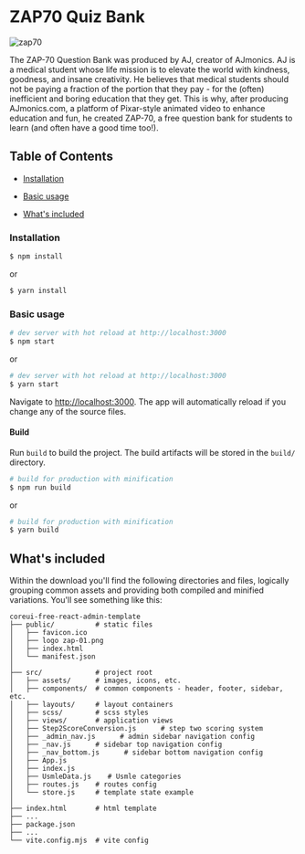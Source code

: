 # ZAP70 Quiz Bank

![zap70](https://github.com/user-attachments/assets/2ce8b75b-7968-4133-8f6c-3a6d53c9a937)

The ZAP-70 Question Bank was produced by AJ, creator of AJmonics. AJ is a medical student whose life mission is to elevate the world with kindness, goodness, and insane creativity. He believes that medical students should not be paying a fraction of the portion that they pay - for the (often) inefficient and boring education that they get. This is why, after producing AJmonics.com, a platform of Pixar-style animated video to enhance education and fun, he created ZAP-70, a free question bank for students to learn (and often have a good time too!).


## Table of Contents

- [Installation](#installation)

- [Basic usage](#basic-usage)
- [What's included](#whats-included)

### Installation

```bash
$ npm install
```

or

```bash
$ yarn install
```

### Basic usage

```bash
# dev server with hot reload at http://localhost:3000
$ npm start
```

or

```bash
# dev server with hot reload at http://localhost:3000
$ yarn start
```

Navigate to [http://localhost:3000](http://localhost:3000). The app will automatically reload if you change any of the source files.

#### Build

Run `build` to build the project. The build artifacts will be stored in the `build/` directory.

```bash
# build for production with minification
$ npm run build
```

or

```bash
# build for production with minification
$ yarn build
```

## What's included

Within the download you'll find the following directories and files, logically grouping common assets and providing both compiled and minified variations. You'll see something like this:

```
coreui-free-react-admin-template
├── public/          # static files
│   ├── favicon.ico
│   ├── logo zap-01.png
│   ├── index.html
│   └── manifest.json
│
├── src/             # project root
│   ├── assets/      # images, icons, etc.
│   ├── components/  # common components - header, footer, sidebar, etc.
│   ├── layouts/     # layout containers
│   ├── scss/        # scss styles
│   ├── views/       # application views
│   ├── Step2ScoreConversion.js      # step two scoring system
│   ├── _admin_nav.js      # admin sidebar navigation config
│   ├── _nav.js      # sidebar top navigation config
│   ├── _nav_bottom.js      # sidebar bottom navigation config
│   ├── App.js
│   ├── index.js
│   ├── UsmleData.js    # Usmle categories
│   ├── routes.js    # routes config
│   └── store.js     # template state example
│
├── index.html       # html template
├── ...
├── package.json
├── ...
└── vite.config.mjs  # vite config
```
